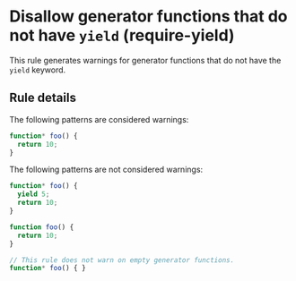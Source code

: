 # Disallow generator functions that do not have `yield` (require-yield)

This rule generates warnings for generator functions that do not have the `yield` keyword.

## Rule details

The following patterns are considered warnings:

```js
function* foo() {
  return 10;
}
```

The following patterns are not considered warnings:

```js
function* foo() {
  yield 5;
  return 10;
}
```

```js
function foo() {
  return 10;
}
```

```js
// This rule does not warn on empty generator functions.
function* foo() { }
```
